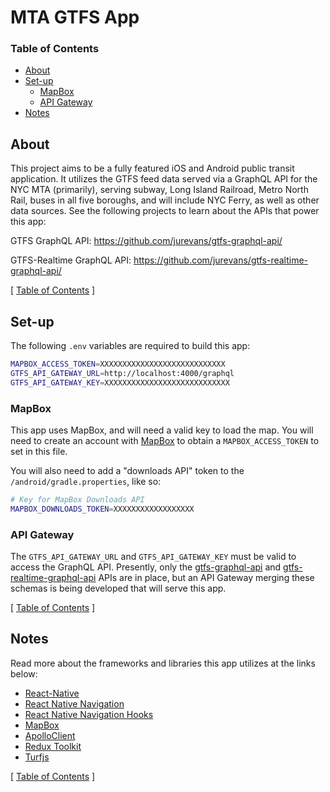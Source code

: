 # MTA GTFS App

### Table of Contents
- [About](#about)
- [Set-up](#set-up)
  - [MapBox](#mapbox)
  - [API Gateway](#api-gateway)
- [Notes](#notes)

## About

This project aims to be a fully featured iOS and Android public transit application. It utilizes the GTFS feed data served via a GraphQL API for the NYC MTA (primarily), serving subway, Long Island Railroad, Metro North Rail, buses in all five boroughs, and will include NYC Ferry, as well as other data sources. See the following projects to learn about the APIs that power this app:

GTFS GraphQL API:
https://github.com/jurevans/gtfs-graphql-api/

GTFS-Realtime GraphQL API:
https://github.com/jurevans/gtfs-realtime-graphql-api/

[ [Table of Contents](#table-of-contents) ]

## Set-up

The following `.env` variables are required to build this app:

```bash
MAPBOX_ACCESS_TOKEN=XXXXXXXXXXXXXXXXXXXXXXXXXXXX
GTFS_API_GATEWAY_URL=http://localhost:4000/graphql
GTFS_API_GATEWAY_KEY=XXXXXXXXXXXXXXXXXXXXXXXXXXXX
```

### MapBox
This app uses MapBox, and will need a valid key to load the map. You will need to create an account with [MapBox](https://www.mapbox.com/) to obtain a `MAPBOX_ACCESS_TOKEN` to set in this file.

You will also need to add a "downloads API" token to the `/android/gradle.properties`, like so:

```bash
# Key for MapBox Downloads API
MAPBOX_DOWNLOADS_TOKEN=XXXXXXXXXXXXXXXXXX
```

### API Gateway
The `GTFS_API_GATEWAY_URL` and `GTFS_API_GATEWAY_KEY` must be valid to access the GraphQL API. Presently, only the [gtfs-graphql-api](https://github.com/jurevans/gtfs-graphql-api/) and [gtfs-realtime-graphql-api](https://github.com/jurevans/gtfs-realtime-graphql-api/) APIs are in place, but an API Gateway merging these schemas is being developed that will serve this app.

[ [Table of Contents](#table-of-contents) ]

## Notes

Read more about the frameworks and libraries this app utilizes at the links below:

- [React-Native](https://reactnative.dev/)
- [React Native Navigation](https://wix.github.io/react-native-navigation/docs/before-you-start/)
- [React Native Navigation Hooks](https://underscopeio.github.io/react-native-navigation-hooks/docs/before-you-start/)
- [MapBox](https://www.mapbox.com/)
- [ApolloClient](https://www.apollographql.com/docs/react/)
- [Redux Toolkit](https://redux-toolkit.js.org/)
- [Turfjs](https://github.com/Turfjs/turf)

[ [Table of Contents](#table-of-contents) ]
